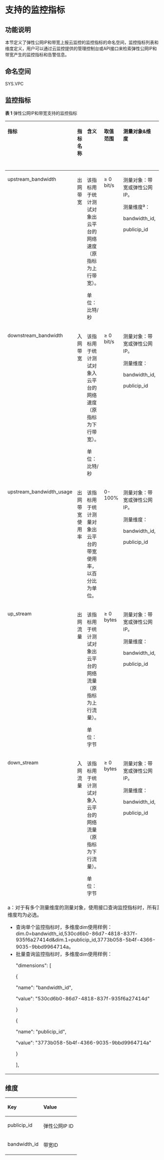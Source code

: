 # 支持的监控指标<a name="vpc010012"></a>

## 功能说明<a name="section829218111642"></a>

本节定义了弹性公网IP和带宽上报云监控的监控指标的命名空间，监控指标列表和维度定义，用户可以通过云监控提供的管理控制台或API接口来检索弹性公网IP和带宽产生的监控指标和告警信息。

## 命名空间<a name="section2061005615173"></a>

SYS.VPC

## 监控指标<a name="section6270316149"></a>

**表 1**  弹性公网IP和带宽支持的监控指标

<a name="zh-cn_topic_0024607920_table6444895193247"></a>
<table><thead align="left"><tr id="zh-cn_topic_0024607920_row17328334193247"><th class="cellrowborder" valign="top" width="14.98850114988501%" id="mcps1.2.7.1.1"><p id="zh-cn_topic_0024607920_p61417783193247"><a name="zh-cn_topic_0024607920_p61417783193247"></a><a name="zh-cn_topic_0024607920_p61417783193247"></a>指标</p>
</th>
<th class="cellrowborder" valign="top" width="10.528947105289472%" id="mcps1.2.7.1.2"><p id="zh-cn_topic_0024607920_p8784488193247"><a name="zh-cn_topic_0024607920_p8784488193247"></a><a name="zh-cn_topic_0024607920_p8784488193247"></a>指标名称</p>
</th>
<th class="cellrowborder" valign="top" width="21.697830216978303%" id="mcps1.2.7.1.3"><p id="zh-cn_topic_0024607920_p40454922193247"><a name="zh-cn_topic_0024607920_p40454922193247"></a><a name="zh-cn_topic_0024607920_p40454922193247"></a>含义</p>
</th>
<th class="cellrowborder" valign="top" width="12.278772122787721%" id="mcps1.2.7.1.4"><p id="zh-cn_topic_0024607920_p55623236193247"><a name="zh-cn_topic_0024607920_p55623236193247"></a><a name="zh-cn_topic_0024607920_p55623236193247"></a>取值范围</p>
</th>
<th class="cellrowborder" valign="top" width="21.347865213478652%" id="mcps1.2.7.1.5"><p id="zh-cn_topic_0024607920_p9188287193247"><a name="zh-cn_topic_0024607920_p9188287193247"></a><a name="zh-cn_topic_0024607920_p9188287193247"></a>测量对象&amp;维度</p>
</th>
<th class="cellrowborder" valign="top" width="19.15808419158084%" id="mcps1.2.7.1.6"><p id="p116611739175520"><a name="p116611739175520"></a><a name="p116611739175520"></a>监控周期（原始指标）</p>
</th>
</tr>
</thead>
<tbody><tr id="zh-cn_topic_0024607920_row173875718321"><td class="cellrowborder" valign="top" width="14.98850114988501%" headers="mcps1.2.7.1.1 "><p id="zh-cn_topic_0024607920_p131326819339"><a name="zh-cn_topic_0024607920_p131326819339"></a><a name="zh-cn_topic_0024607920_p131326819339"></a>upstream_bandwidth</p>
</td>
<td class="cellrowborder" valign="top" width="10.528947105289472%" headers="mcps1.2.7.1.2 "><p id="zh-cn_topic_0024607920_p7133182333"><a name="zh-cn_topic_0024607920_p7133182333"></a><a name="zh-cn_topic_0024607920_p7133182333"></a>出网带宽</p>
</td>
<td class="cellrowborder" valign="top" width="21.697830216978303%" headers="mcps1.2.7.1.3 "><p id="p179215408321"><a name="p179215408321"></a><a name="p179215408321"></a>该指标用于统计测试对象出云平台的网络速度（原指标为上行带宽）。</p>
<p id="p478910501515"><a name="p478910501515"></a><a name="p478910501515"></a>单位：比特/秒</p>
</td>
<td class="cellrowborder" valign="top" width="12.278772122787721%" headers="mcps1.2.7.1.4 "><p id="p16856133111520"><a name="p16856133111520"></a><a name="p16856133111520"></a>≥ 0 bit/s</p>
</td>
<td class="cellrowborder" valign="top" width="21.347865213478652%" headers="mcps1.2.7.1.5 "><p id="p14941182731011"><a name="p14941182731011"></a><a name="p14941182731011"></a>测量对象：带宽或<span id="text1171522719496"><a name="text1171522719496"></a><a name="text1171522719496"></a></span><span id="text171592734912"><a name="text171592734912"></a><a name="text171592734912"></a>弹性公网IP</span>。</p>
<p id="p2094120273109"><a name="p2094120273109"></a><a name="p2094120273109"></a>测量维度<sup id="sup18702181191517"><a name="sup18702181191517"></a><a name="sup18702181191517"></a>a</sup>：</p>
<p id="p394132711018"><a name="p394132711018"></a><a name="p394132711018"></a>bandwidth_id,</p>
<p id="p994111271109"><a name="p994111271109"></a><a name="p994111271109"></a>publicip_id</p>
</td>
<td class="cellrowborder" valign="top" width="19.15808419158084%" headers="mcps1.2.7.1.6 "><p id="p1166213397559"><a name="p1166213397559"></a><a name="p1166213397559"></a>1分钟</p>
</td>
</tr>
<tr id="zh-cn_topic_0024607920_row2515145493216"><td class="cellrowborder" valign="top" width="14.98850114988501%" headers="mcps1.2.7.1.1 "><p id="zh-cn_topic_0024607920_p131416813315"><a name="zh-cn_topic_0024607920_p131416813315"></a><a name="zh-cn_topic_0024607920_p131416813315"></a>downstream_bandwidth</p>
</td>
<td class="cellrowborder" valign="top" width="10.528947105289472%" headers="mcps1.2.7.1.2 "><p id="zh-cn_topic_0024607920_p18143178133311"><a name="zh-cn_topic_0024607920_p18143178133311"></a><a name="zh-cn_topic_0024607920_p18143178133311"></a>入网带宽</p>
</td>
<td class="cellrowborder" valign="top" width="21.697830216978303%" headers="mcps1.2.7.1.3 "><p id="p14794440113211"><a name="p14794440113211"></a><a name="p14794440113211"></a>该指标用于统计测试对象入云平台的网络速度（原指标为下行带宽）。</p>
<p id="p1561138115211"><a name="p1561138115211"></a><a name="p1561138115211"></a>单位：比特/秒</p>
</td>
<td class="cellrowborder" valign="top" width="12.278772122787721%" headers="mcps1.2.7.1.4 "><p id="p1785863115157"><a name="p1785863115157"></a><a name="p1785863115157"></a>≥ 0 bit/s</p>
</td>
<td class="cellrowborder" valign="top" width="21.347865213478652%" headers="mcps1.2.7.1.5 "><p id="p19445113119103"><a name="p19445113119103"></a><a name="p19445113119103"></a>测量对象：带宽或<span id="text17192643114918"><a name="text17192643114918"></a><a name="text17192643114918"></a></span><span id="text101921443144916"><a name="text101921443144916"></a><a name="text101921443144916"></a>弹性公网IP</span>。</p>
<p id="p344623181019"><a name="p344623181019"></a><a name="p344623181019"></a>测量维度：</p>
<p id="p5446831151014"><a name="p5446831151014"></a><a name="p5446831151014"></a>bandwidth_id,</p>
<p id="p1544693151019"><a name="p1544693151019"></a><a name="p1544693151019"></a>publicip_id</p>
</td>
<td class="cellrowborder" valign="top" width="19.15808419158084%" headers="mcps1.2.7.1.6 "><p id="p2662133918557"><a name="p2662133918557"></a><a name="p2662133918557"></a>1分钟</p>
</td>
</tr>
<tr id="row79444328013"><td class="cellrowborder" valign="top" width="14.98850114988501%" headers="mcps1.2.7.1.1 "><p id="p131111534104"><a name="p131111534104"></a><a name="p131111534104"></a>upstream_bandwidth_usage</p>
</td>
<td class="cellrowborder" valign="top" width="10.528947105289472%" headers="mcps1.2.7.1.2 "><p id="p1511110341407"><a name="p1511110341407"></a><a name="p1511110341407"></a>出网带宽使用率</p>
</td>
<td class="cellrowborder" valign="top" width="21.697830216978303%" headers="mcps1.2.7.1.3 "><p id="p11114123410010"><a name="p11114123410010"></a><a name="p11114123410010"></a>该指标用于统计测量对象出云平台的带宽使用率，以百分比为单位。</p>
</td>
<td class="cellrowborder" valign="top" width="12.278772122787721%" headers="mcps1.2.7.1.4 "><p id="p14892155717598"><a name="p14892155717598"></a><a name="p14892155717598"></a>0-100%</p>
</td>
<td class="cellrowborder" valign="top" width="21.347865213478652%" headers="mcps1.2.7.1.5 "><p id="p2957184501019"><a name="p2957184501019"></a><a name="p2957184501019"></a>测量对象：带宽或<span id="text136337529499"><a name="text136337529499"></a><a name="text136337529499"></a></span><span id="text463313521498"><a name="text463313521498"></a><a name="text463313521498"></a>弹性公网IP</span>。</p>
<p id="p199581445131014"><a name="p199581445131014"></a><a name="p199581445131014"></a>测量维度：</p>
<p id="p4958164513109"><a name="p4958164513109"></a><a name="p4958164513109"></a>bandwidth_id,</p>
<p id="p189582450100"><a name="p189582450100"></a><a name="p189582450100"></a>publicip_id</p>
</td>
<td class="cellrowborder" valign="top" width="19.15808419158084%" headers="mcps1.2.7.1.6 "><p id="p066218398559"><a name="p066218398559"></a><a name="p066218398559"></a>1分钟</p>
</td>
</tr>
<tr id="row6251357113315"><td class="cellrowborder" valign="top" width="14.98850114988501%" headers="mcps1.2.7.1.1 "><p id="p199051635348"><a name="p199051635348"></a><a name="p199051635348"></a>up_stream</p>
</td>
<td class="cellrowborder" valign="top" width="10.528947105289472%" headers="mcps1.2.7.1.2 "><p id="p55042030141711"><a name="p55042030141711"></a><a name="p55042030141711"></a>出网流量</p>
</td>
<td class="cellrowborder" valign="top" width="21.697830216978303%" headers="mcps1.2.7.1.3 "><p id="p050623091713"><a name="p050623091713"></a><a name="p050623091713"></a>该指标用于统计测试对象出云平台的网络流量（原指标为上行流量）。</p>
<p id="p29751350115210"><a name="p29751350115210"></a><a name="p29751350115210"></a>单位：字节</p>
</td>
<td class="cellrowborder" valign="top" width="12.278772122787721%" headers="mcps1.2.7.1.4 "><p id="p55084302174"><a name="p55084302174"></a><a name="p55084302174"></a>≥ 0 bytes</p>
</td>
<td class="cellrowborder" valign="top" width="21.347865213478652%" headers="mcps1.2.7.1.5 "><p id="p17314631101319"><a name="p17314631101319"></a><a name="p17314631101319"></a>测量对象：带宽或<span id="text4756927175016"><a name="text4756927175016"></a><a name="text4756927175016"></a></span><span id="text1756727135013"><a name="text1756727135013"></a><a name="text1756727135013"></a>弹性公网IP</span>。</p>
<p id="p731403115136"><a name="p731403115136"></a><a name="p731403115136"></a>测量维度：</p>
<p id="p4314163119134"><a name="p4314163119134"></a><a name="p4314163119134"></a>bandwidth_id,</p>
<p id="p15314163171315"><a name="p15314163171315"></a><a name="p15314163171315"></a>publicip_id</p>
</td>
<td class="cellrowborder" valign="top" width="19.15808419158084%" headers="mcps1.2.7.1.6 "><p id="p966233925510"><a name="p966233925510"></a><a name="p966233925510"></a>1分钟</p>
</td>
</tr>
<tr id="row84711354143318"><td class="cellrowborder" valign="top" width="14.98850114988501%" headers="mcps1.2.7.1.1 "><p id="p29277317341"><a name="p29277317341"></a><a name="p29277317341"></a>down_stream</p>
</td>
<td class="cellrowborder" valign="top" width="10.528947105289472%" headers="mcps1.2.7.1.2 "><p id="p1451019302175"><a name="p1451019302175"></a><a name="p1451019302175"></a>入网流量</p>
</td>
<td class="cellrowborder" valign="top" width="21.697830216978303%" headers="mcps1.2.7.1.3 "><p id="p1051010308176"><a name="p1051010308176"></a><a name="p1051010308176"></a>该指标用于统计测试对象入云平台的网络流量（原指标为下行流量）。</p>
<p id="p8822319165320"><a name="p8822319165320"></a><a name="p8822319165320"></a>单位：字节</p>
</td>
<td class="cellrowborder" valign="top" width="12.278772122787721%" headers="mcps1.2.7.1.4 "><p id="p15512163016174"><a name="p15512163016174"></a><a name="p15512163016174"></a>≥ 0 bytes</p>
</td>
<td class="cellrowborder" valign="top" width="21.347865213478652%" headers="mcps1.2.7.1.5 "><p id="p2638143411134"><a name="p2638143411134"></a><a name="p2638143411134"></a>测量对象：带宽或<span id="text114823505012"><a name="text114823505012"></a><a name="text114823505012"></a></span><span id="text84993519500"><a name="text84993519500"></a><a name="text84993519500"></a>弹性公网IP</span>。</p>
<p id="p7638153412133"><a name="p7638153412133"></a><a name="p7638153412133"></a>测量维度：</p>
<p id="p15638113471319"><a name="p15638113471319"></a><a name="p15638113471319"></a>bandwidth_id,</p>
<p id="p196388346137"><a name="p196388346137"></a><a name="p196388346137"></a>publicip_id</p>
</td>
<td class="cellrowborder" valign="top" width="19.15808419158084%" headers="mcps1.2.7.1.6 "><p id="p15662183910558"><a name="p15662183910558"></a><a name="p15662183910558"></a>1分钟</p>
</td>
</tr>
<tr id="row157931920151418"><td class="cellrowborder" colspan="6" valign="top" headers="mcps1.2.7.1.1 mcps1.2.7.1.2 mcps1.2.7.1.3 mcps1.2.7.1.4 mcps1.2.7.1.5 mcps1.2.7.1.6 "><div class="p" id="p13558154816619"><a name="p13558154816619"></a><a name="p13558154816619"></a>a：对于有多个测量维度的测量对象，使用接口查询监控指标时，所有测量维度均为必选。<a name="ul2558164815619"></a><a name="ul2558164815619"></a><ul id="ul2558164815619"><li>查询单个监控指标时，多维度dim使用样例：dim.0=bandwidth_id,530cd6b0-86d7-4818-837f-935f6a27414d&amp;dim.1=publicip_id,3773b058-5b4f-4366-9035-9bbd9964714a。</li><li>批量查询监控指标时，多维度dim使用样例：<p id="p125596481467"><a name="p125596481467"></a><a name="p125596481467"></a>"dimensions": [</p>
<p id="p1055919488614"><a name="p1055919488614"></a><a name="p1055919488614"></a>{</p>
<p id="p85595481617"><a name="p85595481617"></a><a name="p85595481617"></a>"name": "bandwidth_id",</p>
<p id="p2559748366"><a name="p2559748366"></a><a name="p2559748366"></a>"value": "530cd6b0-86d7-4818-837f-935f6a27414d"</p>
<p id="p1455913481360"><a name="p1455913481360"></a><a name="p1455913481360"></a>}</p>
<p id="p3559194818611"><a name="p3559194818611"></a><a name="p3559194818611"></a>{</p>
<p id="p1819695719711"><a name="p1819695719711"></a><a name="p1819695719711"></a>"name": "publicip_id",</p>
<p id="p125591481564"><a name="p125591481564"></a><a name="p125591481564"></a>"value": "3773b058-5b4f-4366-9035-9bbd9964714a"</p>
<p id="p12559448369"><a name="p12559448369"></a><a name="p12559448369"></a>}</p>
<p id="p855924816616"><a name="p855924816616"></a><a name="p855924816616"></a>],</p>
</li></ul>
</div>
</td>
</tr>
</tbody>
</table>

## 维度<a name="section91771135191816"></a>

<a name="zh-cn_topic_0024746310_zh-cn_topic_0024607920_table30802540193247"></a>
<table><thead align="left"><tr id="zh-cn_topic_0024746310_zh-cn_topic_0024607920_row7692483193247"><th class="cellrowborder" valign="top" width="50%" id="mcps1.1.3.1.1"><p id="zh-cn_topic_0024746310_zh-cn_topic_0024607920_p19111369193247"><a name="zh-cn_topic_0024746310_zh-cn_topic_0024607920_p19111369193247"></a><a name="zh-cn_topic_0024746310_zh-cn_topic_0024607920_p19111369193247"></a>Key</p>
</th>
<th class="cellrowborder" valign="top" width="50%" id="mcps1.1.3.1.2"><p id="zh-cn_topic_0024746310_zh-cn_topic_0024607920_p4517093193247"><a name="zh-cn_topic_0024746310_zh-cn_topic_0024607920_p4517093193247"></a><a name="zh-cn_topic_0024746310_zh-cn_topic_0024607920_p4517093193247"></a>Value</p>
</th>
</tr>
</thead>
<tbody><tr id="zh-cn_topic_0024746310_zh-cn_topic_0024607920_row30340220193247"><td class="cellrowborder" valign="top" width="50%" headers="mcps1.1.3.1.1 "><p id="zh-cn_topic_0024746310_zh-cn_topic_0024607920_p41638776193247"><a name="zh-cn_topic_0024746310_zh-cn_topic_0024607920_p41638776193247"></a><a name="zh-cn_topic_0024746310_zh-cn_topic_0024607920_p41638776193247"></a>publicip_id</p>
</td>
<td class="cellrowborder" valign="top" width="50%" headers="mcps1.1.3.1.2 "><p id="zh-cn_topic_0024746310_zh-cn_topic_0024607920_p17297729193247"><a name="zh-cn_topic_0024746310_zh-cn_topic_0024607920_p17297729193247"></a><a name="zh-cn_topic_0024746310_zh-cn_topic_0024607920_p17297729193247"></a><span id="text186796955110"><a name="text186796955110"></a><a name="text186796955110"></a></span><span id="text126795925117"><a name="text126795925117"></a><a name="text126795925117"></a>弹性公网IP</span> ID</p>
</td>
</tr>
<tr id="zh-cn_topic_0024746310_zh-cn_topic_0024607920_row21461838193247"><td class="cellrowborder" valign="top" width="50%" headers="mcps1.1.3.1.1 "><p id="zh-cn_topic_0024746310_zh-cn_topic_0024607920_p60687284193247"><a name="zh-cn_topic_0024746310_zh-cn_topic_0024607920_p60687284193247"></a><a name="zh-cn_topic_0024746310_zh-cn_topic_0024607920_p60687284193247"></a>bandwidth_id</p>
</td>
<td class="cellrowborder" valign="top" width="50%" headers="mcps1.1.3.1.2 "><p id="zh-cn_topic_0024746310_zh-cn_topic_0024607920_p16722971193247"><a name="zh-cn_topic_0024746310_zh-cn_topic_0024607920_p16722971193247"></a><a name="zh-cn_topic_0024746310_zh-cn_topic_0024607920_p16722971193247"></a>带宽ID</p>
</td>
</tr>
</tbody>
</table>

